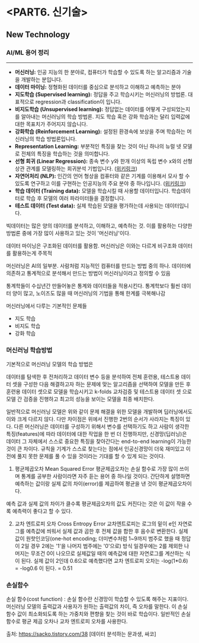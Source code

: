 # <PART6. 신기술>
## New Technology

### **AI/ML 용어 정리**

---

- **머신러닝:** 인공 지능의 한 분야로, 컴퓨터가 학습할 수 있도록 하는 알고리즘과 기술을 개발하는 분입니다.
- **데이터 마이닝:** 정형화된 데이터를 중심으로 분석하고 이해하고 예측하는 분야
- **지도학습 (Supervised learning):** 정답을 주고 학습시키는 머신러닝의 방법론. 대표적으로 regression과 classification이 입니다.
- **비지도학습 (Unsupervised learning):** 정답없는 데이터를 어떻게 구성되었는지를 알아내는 머신러닝의 학습 방법론. 지도 학습 혹은 강화 학습과는 달리 입력값에 대한 목표치가 주어지지 않습니다.
- **강화학습 (Reinforcement Learning):** 설정된 환경속에 보상을 주며 학습하는 머신러닝의 학습 방법론입니다.
- **Representation Learning:** 부분적인 특징을 찾는 것이 아닌 하나의 뉴럴 넷 모델로 전체의 특징을 학습하는 것을 의미합니다.
- **선형 회귀 (Linear Regression):** 종속 변수 y와 한개 이상의 독립 변수 x와의 선형 상관 관계를 모델링하는 회귀분석 기법입니다. ([위키링크](https://ko.wikipedia.org/wiki/선형_회귀))
- **자연어처리 (NLP):** 인간의 언어 형상을 컴퓨터와 같은 기계를 이용해서 모사 할 수 있도록 연구하고 이를 구현하는 인공지능의 주요 분야 중 하나입니다. ([위키링크](https://ko.wikipedia.org/wiki/자연어_처리))
- **학습 데이터 (Training data):** 모델을 학습시킬 때 사용할 데이터입니다. 학습데이터로 학습 후 모델의 여러 파라미터들을 결정합니다.
- **테스트 데이터 (Test data):** 실제 학습된 모델을 평가하는데 사용되는 데이터입니다.



빅데이터는 많은 양의 데이터를 분석하고, 이해하고, 예측하는 것. 이를 활용하는 다양한 방법론 중에 가장 많이 사용하고 있는 것이 '머신러닝'이다.

데이터 마이닝은 구조화된 데이터를 활용함. 머신러닝은 이와는 다르게 비구조화 데이터를 활용하는게 주목적

머신러닝은 AI의 일부분. 사람처럼 지능적인 컴퓨터를 만드는 방법 중의 하나. 데이터에 의존하고 통계적으로 분석해서 만드는 방법이 머신러닝이라고 정의할 수 있음

통계학들이 수십년간 만들어놓은 통계와 데이터들을 적용시킨다. 통계학보다 훨씬 데이터 양이 많고, 노이즈도 많을 때 머신러닝의 기법을 통해 한계를 극복해나감



머신러닝에서 다루는 기본적인 문제들

- 지도 학습
- 비지도 학습
- 강화 학습

### 머신러닝 학습방법

기본적으로 머신러닝 모델의 학습 방법은

데이터를 탐색한 후 전처리하고
데이터 변수 등을 분석하여 전체 훈련용, 테스트용 데이터 셋을 구성한 다음
해결하고자 하는 문제에 맞는 알고리즘을 선택하여 모델을 만든 후
훈련용 데이터 셋으로 모델을 학습시키고
k-folds 교차검증 및 테스트용 데이터 셋 으로 모델 간 검증을 진행하고
최고의 성능을 보이는 모델을 최종 배치한다.

일반적으로 머신러닝 모델은 위와 같이 문제 해결을 위한 모델을 개발하며 딥러닝에서도 이와 크게 다르지 않다. 다만 차이점은 위에서 진행한 2번의 순서가 사라지는 특징이 있다. 다른 머신러닝은 데이터를 구성하기 위해서 변수를 선택하기도 하고 사람이 생각한 특징(features)에 따라 데이터에 대한 작업을 한 번 더 진행하지만, 신경망(딥러닝)은 데이터 그 자체에서 스스로 중요한 특징을 찾아간다는 end-to-end learning이 가능한 것이 큰 차이다. 규칙을 기계가 스스로 찾는다는 점에서 인공신경망이 더욱 재미있고 이전에 풀지 못한 문제를 풀 수 있을 것이라는 기대를 할 수 있게 되는 것이다.

1) 평균제곱오차 Mean Squared Error
평균제곱오차는 손실 함수로 가장 많이 쓰이며 통계를 공부한 사람이라면 자주 듣는 용어 중 하나일 것이다. 간단하게 설명하면 예측하는 값이랑 실제 값의 차이(error)를 제곱하여 평균을 낸 것이 평균제곱오차이다. 

예측 값과 실제 값의 차이가 클수록 평균제곱오차의 값도 커진다는 것은 이 값이 작을 수록 예측력이 좋다고 할 수 있다.




2) 교차 엔트로피 오차 Cross Entropy Error
교차엔트로피는 로그의 밑이 e인 자연로그를 예측값에 씌워서 실제 값과 곱한 후 전체 값을 합한 후 음수로 변환한다. 실제 값이 원핫인코딩(one-hot encoding; 더미변수처럼 1~9까지 범주로 했을 때 정답이 2일 경우 2에는 '1'을 나머지 범주에는 '0'으로) 방식 일경우에는 2를 제외한 나머지는 무조건 0이 나오므로 실제값일 때의 예측값에 대한 자연로그를 계산하는 식이 된다. 실제 값이 2인데 0.6으로 예측했다면 교차 엔트로피 오차는 -log(1*0.6) = -log0.6 이 된다. = 0.51





### 손실함수 
 손실 함수(cost function) : 손실 함수란 신경망이 학습할 수 있도록 해주는 지표이다. 머신러닝 모델의 출력값과 사용자가 원하는 출력값의 차이, 즉 오차를 말한다. 이 손실 함수 값이 최소화되도록 하는 가중치와 편향을 찾는 것이 바로 학습이다. 일반적인 손실 함수로 평균 제곱 오차나 교차 엔트로피 오차를 사용한다.




출처: https://sacko.tistory.com/38 [데이터 분석하는 문과생, 싸코]
